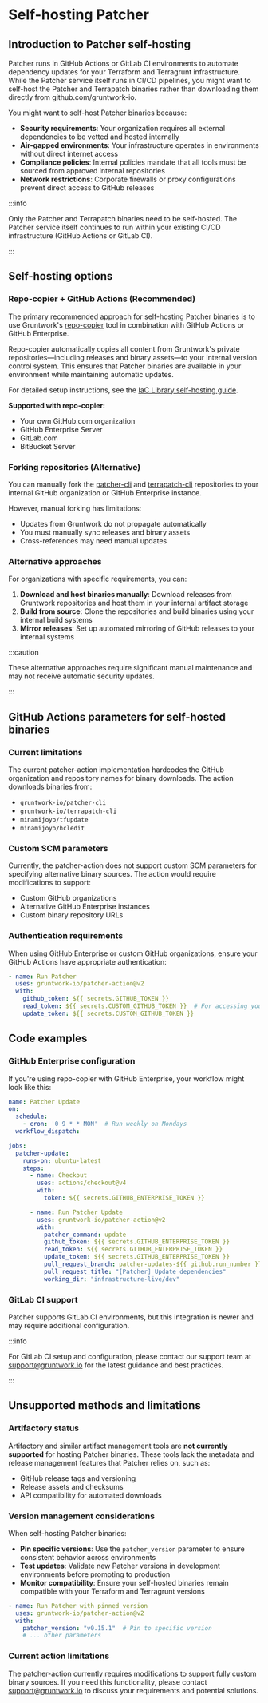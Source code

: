 # Self-hosting Patcher

## Introduction to Patcher self-hosting

Patcher runs in GitHub Actions or GitLab CI environments to automate dependency updates for your Terraform and Terragrunt infrastructure. While the Patcher service itself runs in CI/CD pipelines, you might want to self-host the Patcher and Terrapatch binaries rather than downloading them directly from github.com/gruntwork-io.

You might want to self-host Patcher binaries because:

- **Security requirements**: Your organization requires all external dependencies to be vetted and hosted internally
- **Air-gapped environments**: Your infrastructure operates in environments without direct internet access
- **Compliance policies**: Internal policies mandate that all tools must be sourced from approved internal repositories
- **Network restrictions**: Corporate firewalls or proxy configurations prevent direct access to GitHub releases

:::info

Only the Patcher and Terrapatch binaries need to be self-hosted. The Patcher service itself continues to run within your existing CI/CD infrastructure (GitHub Actions or GitLab CI).

:::

## Self-hosting options

### Repo-copier + GitHub Actions (Recommended)

The primary recommended approach for self-hosting Patcher binaries is to use Gruntwork's [repo-copier](https://github.com/gruntwork-io/repo-copier) tool in combination with GitHub Actions or GitHub Enterprise.

Repo-copier automatically copies all content from Gruntwork's private repositories—including releases and binary assets—to your internal version control system. This ensures that Patcher binaries are available in your environment while maintaining automatic updates.

For detailed setup instructions, see the [IaC Library self-hosting guide](/2.0/docs/library/guides/self-hosting).

**Supported with repo-copier:**
- Your own GitHub.com organization
- GitHub Enterprise Server
- GitLab.com
- BitBucket Server

### Forking repositories (Alternative)

You can manually fork the [patcher-cli](https://github.com/gruntwork-io/patcher-cli) and [terrapatch-cli](https://github.com/gruntwork-io/terrapatch-cli) repositories to your internal GitHub organization or GitHub Enterprise instance.

However, manual forking has limitations:
- Updates from Gruntwork do not propagate automatically
- You must manually sync releases and binary assets
- Cross-references may need manual updates

### Alternative approaches

For organizations with specific requirements, you can:

1. **Download and host binaries manually**: Download releases from Gruntwork repositories and host them in your internal artifact storage
2. **Build from source**: Clone the repositories and build binaries using your internal build systems
3. **Mirror releases**: Set up automated mirroring of GitHub releases to your internal systems

:::caution

These alternative approaches require significant manual maintenance and may not receive automatic security updates.

:::

## GitHub Actions parameters for self-hosted binaries

### Current limitations

The current patcher-action implementation hardcodes the GitHub organization and repository names for binary downloads. The action downloads binaries from:

- `gruntwork-io/patcher-cli`
- `gruntwork-io/terrapatch-cli`
- `minamijoyo/tfupdate`
- `minamijoyo/hcledit`

### Custom SCM parameters

Currently, the patcher-action does not support custom SCM parameters for specifying alternative binary sources. The action would require modifications to support:

- Custom GitHub organizations
- Alternative GitHub Enterprise instances
- Custom binary repository URLs

### Authentication requirements

When using GitHub Enterprise or custom GitHub organizations, ensure your GitHub Actions have appropriate authentication:

```yaml
- name: Run Patcher
  uses: gruntwork-io/patcher-action@v2
  with:
    github_token: ${{ secrets.GITHUB_TOKEN }}
    read_token: ${{ secrets.CUSTOM_GITHUB_TOKEN }}  # For accessing your internal repos
    update_token: ${{ secrets.CUSTOM_GITHUB_TOKEN }}
```

## Code examples

### GitHub Enterprise configuration

If you're using repo-copier with GitHub Enterprise, your workflow might look like this:

```yaml
name: Patcher Update
on:
  schedule:
    - cron: '0 9 * * MON'  # Run weekly on Mondays
  workflow_dispatch:

jobs:
  patcher-update:
    runs-on: ubuntu-latest
    steps:
      - name: Checkout
        uses: actions/checkout@v4
        with:
          token: ${{ secrets.GITHUB_ENTERPRISE_TOKEN }}

      - name: Run Patcher Update
        uses: gruntwork-io/patcher-action@v2
        with:
          patcher_command: update
          github_token: ${{ secrets.GITHUB_ENTERPRISE_TOKEN }}
          read_token: ${{ secrets.GITHUB_ENTERPRISE_TOKEN }}
          update_token: ${{ secrets.GITHUB_ENTERPRISE_TOKEN }}
          pull_request_branch: patcher-updates-${{ github.run_number }}
          pull_request_title: "[Patcher] Update dependencies"
          working_dir: "infrastructure-live/dev"
```

### GitLab CI support

Patcher supports GitLab CI environments, but this integration is newer and may require additional configuration.

:::info

For GitLab CI setup and configuration, please contact our support team at [support@gruntwork.io](mailto:support@gruntwork.io) for the latest guidance and best practices.

:::

## Unsupported methods and limitations

### Artifactory status

Artifactory and similar artifact management tools are **not currently supported** for hosting Patcher binaries. These tools lack the metadata and release management features that Patcher relies on, such as:

- GitHub release tags and versioning
- Release assets and checksums
- API compatibility for automated downloads

### Version management considerations

When self-hosting Patcher binaries:

- **Pin specific versions**: Use the `patcher_version` parameter to ensure consistent behavior across environments
- **Test updates**: Validate new Patcher versions in development environments before promoting to production
- **Monitor compatibility**: Ensure your self-hosted binaries remain compatible with your Terraform and Terragrunt versions

```yaml
- name: Run Patcher with pinned version
  uses: gruntwork-io/patcher-action@v2
  with:
    patcher_version: "v0.15.1"  # Pin to specific version
    # ... other parameters
```

### Current action limitations

The patcher-action currently requires modifications to support fully custom binary sources. If you need this functionality, please contact [support@gruntwork.io](mailto:support@gruntwork.io) to discuss your requirements and potential solutions.
